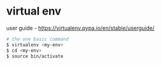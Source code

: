 # virtual env

user guide - https://virtualenv.pypa.io/en/stable/userguide/

```bash
# the one basic command
$ virtualenv <my-env>
$ cd <my-env>
$ source bin/activate
```
